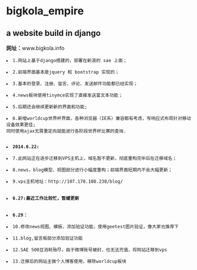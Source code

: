 bigkola_empire
==============

<h2>a website build in django</h2>
<b>网址：</b>www.bigkola.info

<pre><code><li>1.网站上基于django搭建的，部署在新浪的 sae 上面；</li>
<li>2.前端界面基本是jquery 和 bootstrap 实现的；</li>
<li>3.基本的登录、注册、留言、评论、发送邮件功能都已经实现；</li>
<li>4.news板块使用tinymce实现了直接发送富文本功能；</li>
<li>5.后期还会继续更新新的界面和功能;</li>
<li>6.新增worldcup世界杯界面，各种浏览器（IE系）兼容都有考虑，写响应式布局针对移动设备效果更佳;
同时使用ajax无需重定向就能进行各阶段世界杯比赛的查询.</li>

<li><b>2014.6.22:</b></li>
<li>7.此网站正在逐步迁移到VPS主机上，域名暂不更新，彻底重构完毕后在迁移域名；</li>
<li>8.news，blog模型、视图部分进行小幅度重构；前端界面短期内不会大幅更新；</li>
<li>9.vps主机地址：http://107.178.108.238/blog/ </li>

<li><b>6.27:最近工作比较忙，暂缓更新</b></li>

<li><b>6.29：</b></li>
<li>10.修改news视图、模板，添加验证功能，使用geetest图片验证，像大家也推荐下</li>
<li>11.blog,留言板部分添加验证功能</li>
<li>12.SAE 500豆消耗殆尽，由于微博账号被封，也无法充值，将网站迁移到vps</li>
<li>13.迁移后的网站主做个人博客使用，移除worldcup板块</li>
</code></pre>


